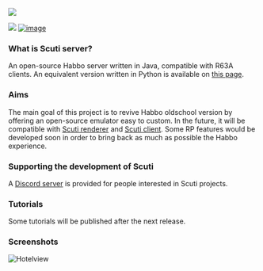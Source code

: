 ![](https://zupimages.net/up/20/26/jo6y.png)

[![](https://dcbadge.vercel.app/api/server/tKXnzSR?style=flat&theme=plastic)](https://discord.gg/tKXnzSR)
[![image](https://img.shields.io/badge/version-not%20stable-red)]()

### What is Scuti server?
An open-source Habbo server written in Java, compatible with R63A clients.
An equivalent version written in Python is available on [this page](https://github.com/qgarot/scuti-server-oldschool).

### Aims
The main goal of this project is to revive Habbo oldschool version by offering an open-source emulator easy to custom.
In the future, it will be compatible with [Scuti renderer](https://github.com/kozennnn/scuti-renderer) and 
[Scuti client](https://github.com/kozennnn/scuti-client). Some RP features would be developed soon in order to bring 
back as much as possible the Habbo experience.

### Supporting the development of Scuti
A [Discord server](https://discord.gg/s6fQAPt) is provided for people interested in Scuti projects.

### Tutorials
Some tutorials will be published after the next release.

### Screenshots
![Hotelview](https://i.goopics.net/ihe3ju.png)
